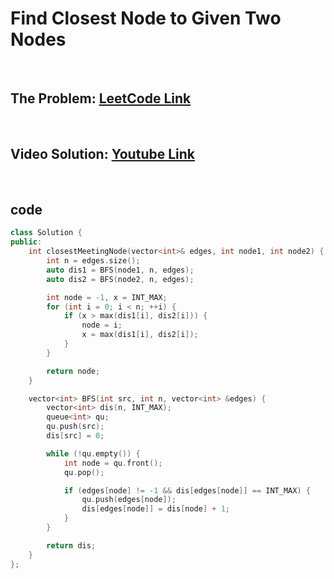 # Find Closest Node to Given Two Nodes

<br>

## The Problem: [LeetCode Link](https://leetcode.com/problems/find-closest-node-to-given-two-nodes/)

<br>

## Video Solution: [Youtube Link](https://youtu.be/iO027dE7r34)

<br>

## code

```cpp
class Solution {
public:
    int closestMeetingNode(vector<int>& edges, int node1, int node2) {
        int n = edges.size();
        auto dis1 = BFS(node1, n, edges);
        auto dis2 = BFS(node2, n, edges);

        int node = -1, x = INT_MAX;
        for (int i = 0; i < n; ++i) {
            if (x > max(dis1[i], dis2[i])) {
                node = i;
                x = max(dis1[i], dis2[i]);
            }
        }

        return node;
    }

    vector<int> BFS(int src, int n, vector<int> &edges) {
        vector<int> dis(n, INT_MAX);
        queue<int> qu;
        qu.push(src);
        dis[src] = 0;

        while (!qu.empty()) {
            int node = qu.front();
            qu.pop();

            if (edges[node] != -1 && dis[edges[node]] == INT_MAX) {
                qu.push(edges[node]);
                dis[edges[node]] = dis[node] + 1;
            }
        }

        return dis;
    }
};
```
